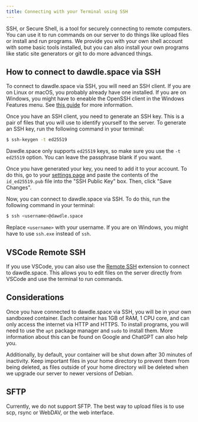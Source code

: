```yaml
---
title: Connecting with your Terminal using SSH
---
```


SSH, or Secure Shell, is a tool for securely connecting to remote computers.
You can use it to run commands on our server to do things like upload files or
install and run programs. We provide you with your own shell account with some
basic tools installed, but you can also install your own programs like static site generators or git to do more advanced things.

## How to connect to dawdle.space via SSH

To connect to dawdle.space via SSH, you will need an SSH client. If you are on
Linux or macOS, you probably already have one installed. If you are on Windows, you might have to eneable the OpenSSH client in the Windows Features menu. See [this guide](https://www.howtogeek.com/336775/how-to-enable-and-use-windows-10s-built-in-ssh-commands/) for more information.

Once you have an SSH client, you need to generate an SSH key. This is a pair of
files that you will use to identify yourself to the server. To generate an SSH
key, run the following command in your terminal:

```bash
$ ssh-keygen -t ed25519
```

Dawdle.space only supports `ed25519` keys, so make sure you use the `-t ed25519` option. You can leave the passphrase blank if you want.

Once you have generated your key, you need to add it to your account. To do
this, go to your [settings page](/user/settings) and paste the contents of the
`id_ed25519.pub` file into the "SSH Public Key" box. Then, click "Save Changes".

Now, you can connect to dawdle.space via SSH. To do this, run the following
command in your terminal:

```bash
$ ssh <username>@dawdle.space
```

Replace `<username>` with your username. If you are on Windows, you might have to use `ssh.exe` instead of `ssh`.

## VSCode Remote SSH

If you use VSCode, you can also use the [Remote SSH](https://code.visualstudio.com/docs/remote/ssh) extension to connect to dawdle.space. This allows you to edit files on the server directly from VSCode and use the terminal to run commands.

## Considerations

Once you have connected to dawdle.space via SSH, you will be in your own sandboxed container. Each container has 1GB of RAM, 1 CPU core, and can only access the internet via HTTP and HTTPS. To install programs, you will need to use the `apt` package manager and `sudo` to install them. More information about this can be found on Google and ChatGPT can also help you.

Additionally, by default, your container will be shut down after 30 minutes of inactivity. Keep important files in your home directory to prevent them from being deleted, as files outside of your home directory will be deleted when we upgrade our server to newer versions of Debian.

## SFTP

Currently, we do not support SFTP. The best way to upload files is to use scp, rsync or WebDAV, or the web interface.
